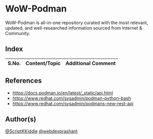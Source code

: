 # WoW-Podman
WoW-Podman is all-in-one repository curated with the most relevant, updated, and well-researched information sourced from Internet &amp; Community.

## Index

S.No. | Content/Topic | Additional Comment
--- | --- | ---

## References
- https://docs.podman.io/en/latest/_static/api.html
- https://www.redhat.com/sysadmin/podman-python-bash
- https://www.redhat.com/sysadmin/podmans-new-rest-api

## Author(s)

[@ScriptKKiddie](https://github.com/ScriptKKiddie)
[@webdevprashant](https://github.com/webdevprashant)
